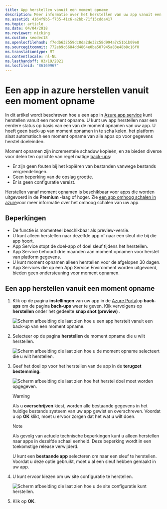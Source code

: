 ```yaml
---
title: App herstellen vanuit een moment opname
description: Meer informatie over het herstellen van uw app vanuit een moment opname. Herstellen van onverwacht gegevens verlies in Premium-laag met de automatische schaduw kopieën.
ms.assetid: 4164f9b5-f735-41c6-a2bb-71f15cdda417
ms.topic: article
ms.date: 04/04/2018
ms.reviewer: nicking
ms.custom: seodec18
ms.openlocfilehash: f7edb632559dc8da2de32c58d994a7c51b1b09e8
ms.sourcegitcommit: 772eb9c6684dd4864e0ba507945a83e48b8c16f0
ms.translationtype: MT
ms.contentlocale: nl-NL
ms.lasthandoff: 03/19/2021
ms.locfileid: "86169967"
---
```

# <a name="restore-an-app-in-azure-from-a-snapshot"></a>Een app in azure herstellen vanuit een moment opname
In dit artikel wordt beschreven hoe u een app in [Azure app service](../app-service/overview.md) kunt herstellen vanuit een moment opname. U kunt uw app herstellen naar een eerdere status op basis van een van de moment opnamen van uw app. U hoeft geen back-up van moment opnamen in te scha kelen. het platform slaat automatisch een moment opname van alle apps op voor gegevens herstel doeleinden.

Moment opnamen zijn incrementele schaduw kopieën, en ze bieden diverse voor delen ten opzichte van regel matige [back-ups](manage-backup.md):
- Er zijn geen fouten bij het kopiëren van bestanden vanwege bestands vergrendelingen.
- Geen beperking van de opslag grootte.
- Er is geen configuratie vereist.

Herstellen vanaf moment opnamen is beschikbaar voor apps die worden uitgevoerd in de **Premium** -laag of hoger. Zie [een app omhoog schalen in azure](manage-scale-up.md)voor meer informatie over het omhoog schalen van uw app.

## <a name="limitations"></a>Beperkingen

- De functie is momenteel beschikbaar als preview-versie.
- U kunt alleen herstellen naar dezelfde app of naar een sleuf die bij die app hoort.
- App Service stopt de doel-app of doel sleuf tijdens het herstellen.
- App Service behoudt drie maanden aan moment opnamen voor herstel van platform gegevens.
- U kunt moment opnamen alleen herstellen voor de afgelopen 30 dagen.
- App Services die op een App Service Environment worden uitgevoerd, bieden geen ondersteuning voor moment opnamen.
 

## <a name="restore-an-app-from-a-snapshot"></a>Een app herstellen vanuit een moment opname

1. Klik op de pagina **instellingen** van uw app in de [Azure Portal](https://portal.azure.com)op **back-ups** om de pagina **back-ups** weer te geven. Klik vervolgens op **herstellen** onder het gedeelte **snap shot (preview)** .
   
    ![Scherm afbeelding die laat zien hoe u een app herstelt vanuit een back-up van een moment opname.](./media/app-service-web-restore-snapshots/1.png)

2. Selecteer op de pagina **herstellen** de moment opname die u wilt herstellen.
   
    ![Scherm afbeelding die laat zien hoe u de moment opname selecteert die u wilt herstellen. ](./media/app-service-web-restore-snapshots/2.png)
   
3. Geef het doel op voor het herstellen van de app in de **terugzet bestemming**.
   
    ![Scherm afbeelding die laat zien hoe het herstel doel moet worden opgegeven.](./media/app-service-web-restore-snapshots/3.png)
   
   > [!WARNING]
   > Als u **overschrijven** kiest, worden alle bestaande gegevens in het huidige bestands systeem van uw app gewist en overschreven. Voordat u op **OK** klikt, moet u ervoor zorgen dat het wat u wilt doen.
   > 
   > 
      
   > [!Note]
   > Als gevolg van actuele technische beperkingen kunt u alleen herstellen naar apps in dezelfde schaal eenheid. Deze beperking wordt in een toekomstige release verwijderd.
   > 
   > 
   
    U kunt een **bestaande app** selecteren om naar een sleuf te herstellen. Voordat u deze optie gebruikt, moet u al een sleuf hebben gemaakt in uw app.

4. U kunt ervoor kiezen om uw site configuratie te herstellen.
   
    ![Scherm afbeelding die laat zien hoe u de site configuratie kunt herstellen.](./media/app-service-web-restore-snapshots/4.png)

5. Klik op **OK**.
